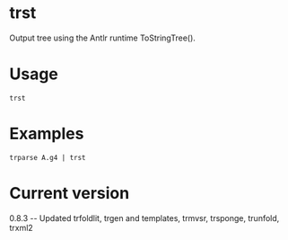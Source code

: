 # trst

Output tree using the Antlr runtime ToStringTree().

# Usage

    trst

# Examples

    trparse A.g4 | trst

# Current version

0.8.3 -- Updated trfoldlit, trgen and templates, trmvsr, trsponge, trunfold, trxml2
